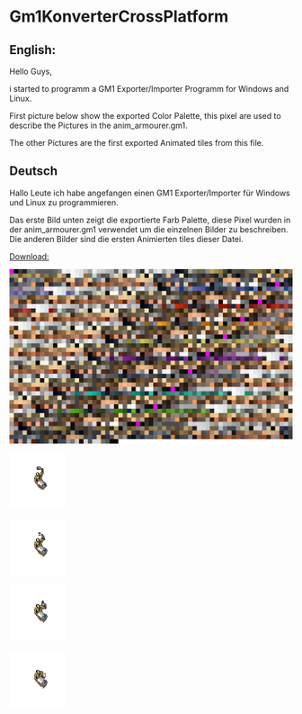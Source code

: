 # Gm1KonverterCrossPlatform

English:
---------
Hello Guys,

i started to programm a GM1 Exporter/Importer Programm for Windows and Linux.

First picture below show the exported Color Palette, this pixel are used to describe the Pictures in the anim_armourer.gm1.

The other Pictures are the first exported Animated tiles from this file.

Deutsch
---------

Hallo Leute ich habe angefangen einen GM1 Exporter/Importer für Windows und Linux zu programmieren.

Das erste Bild unten zeigt die exportierte Farb Palette, diese Pixel wurden in der anim_armourer.gm1 verwendet um die einzelnen Bilder zu beschreiben.
Die anderen Bilder sind die ersten Animierten tiles dieser Datei.

[Download:](https://github.com/Gaaammmler/Gm1KonverterCrossPlatform/blob/master/Gm1KonverterCrossPlatform.zip)


![Palette](https://github.com/Gaaammmler/Gm1KonverterCrossPlatform/blob/master/anim_armourer.gm1/Palette.png)

![Bild1](https://github.com/Gaaammmler/Gm1KonverterCrossPlatform/blob/master/anim_armourer.gm1/Bild0Farbe0.png)

![Bild2](https://github.com/Gaaammmler/Gm1KonverterCrossPlatform/blob/master/anim_armourer.gm1/Bild1Farbe0.png)

![Bild3](https://github.com/Gaaammmler/Gm1KonverterCrossPlatform/blob/master/anim_armourer.gm1/Bild2Farbe0.png)

![Bild4](https://github.com/Gaaammmler/Gm1KonverterCrossPlatform/blob/master/anim_armourer.gm1/Bild3Farbe0.png)

